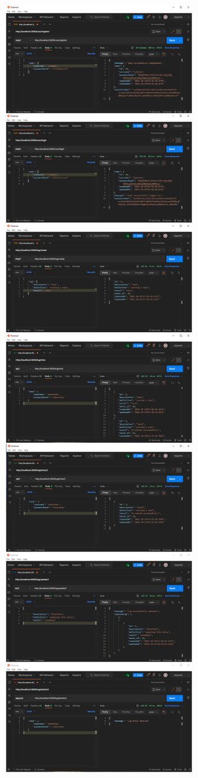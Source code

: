 <img src="assets/Test_12_create_user_5.PNG">
<img src="assets/Test_13_user_login_4.png">
<img src="assets/Test_15_create_log.png">
<img src="assets/Test_16_get_mine_logs.png">
<img src="assets/Test_17_get_mine_log_by_id.png">
<img src="assets/Test_19_Update_log.png">
<img src="assets/Test_18_delete_log.png">